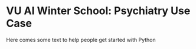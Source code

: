 # VU AI Winter School: Psychiatry Use Case

Here comes some text to help people get started with Python
